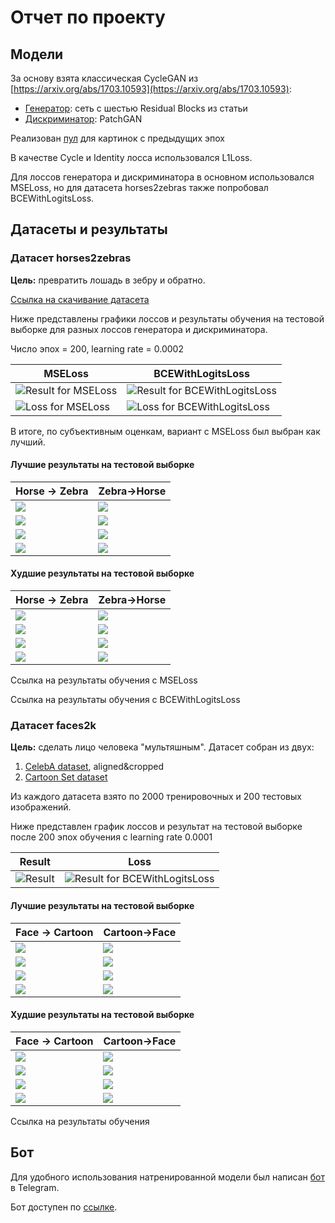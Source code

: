 # Отчет по проекту
## Модели
За основу взята классическая CycleGAN из [https://arxiv.org/abs/1703.10593](https://arxiv.org/abs/1703.10593):

- [Генератор](src/model/generator.py): сеть с шестью Residual Blocks из статьи
- [Дискриминатор](src/model/discriminator.py): PatchGAN

Реализован [пул](src/utils/image_pool.py) для картинок с предыдущих эпох

В качестве Cycle и Identity лосса использовался L1Loss.

Для лоссов генератора и дискриминатора в основном использовался MSELoss, но для датасета horses2zebras также попробовал BCEWithLogitsLoss.


## Датасеты и результаты
### Датасет horses2zebras
**Цель:** превратить лошадь в зебру и обратно.

[Ссылка на скачивание датасета](https://people.eecs.berkeley.edu/~taesung_park/CycleGAN/datasets/horse2zebra.zip)

Ниже представлены графики лоссов и результаты обучения на тестовой выборке для разных лоссов генератора и дискриминатора. 

Число эпох = 200, learning rate = 0.0002

|       MSELoss   |BCEWithLogitsLoss|
|-----------------|-----------------|
|![Result for MSELoss](results/horses_lsgan/199_result.jpg)|![Result for BCEWithLogitsLoss](results/horses_gan/199_result.jpg)|
|![Loss for MSELoss](results/horses_lsgan/199_loss.jpg)|![Loss for BCEWithLogitsLoss](results/horses_gan/199_loss.jpg)|

В итоге, по субъективным оценкам, вариант с MSELoss был выбран как лучший.

#### Лучшие результаты на тестовой выборке
|Horse -> Zebra|Zebra->Horse|
|--------------|------------|
|![](results/horses_lsgan/goodZebras/1.jpg)|![](results/horses_lsgan/goodHorses/1.jpg)|
|![](results/horses_lsgan/goodZebras/2.jpg)|![](results/horses_lsgan/goodHorses/2.jpg)|
|![](results/horses_lsgan/goodZebras/3.jpg)|![](results/horses_lsgan/goodHorses/3.jpg)|
|![](results/horses_lsgan/goodZebras/4.jpg)|![](results/horses_lsgan/goodHorses/4.jpg)|

#### Худшие результаты на тестовой выборке
|Horse -> Zebra|Zebra->Horse|
|--------------|------------|
|![](results/horses_lsgan/badZebras/1.jpg)|![](results/horses_lsgan/badHorses/1.jpg)|
|![](results/horses_lsgan/badZebras/2.jpg)|![](results/horses_lsgan/badHorses/2.jpg)|
|![](results/horses_lsgan/badZebras/3.jpg)|![](results/horses_lsgan/badHorses/3.jpg)|
|![](results/horses_lsgan/badZebras/4.jpg)|![](results/horses_lsgan/badHorses/4.jpg)|

Ссылка на результаты обучения с MSELoss

Ссылка на результаты обучения с BCEWithLogitsLoss

### Датасет faces2k
**Цель:** сделать лицо человека "мультяшным".
Датасет собран из двух:
1. [CelebA dataset](https://mmlab.ie.cuhk.edu.hk/projects/CelebA.html), aligned&cropped
2. [Cartoon Set dataset](https://google.github.io/cartoonset/index.html)

Из каждого датасета взято по 2000 тренировочных и 200 тестовых изображений.

Ниже представлен график лоссов и результат на тестовой выборке после 200 эпох обучения с learning rate 0.0001

|Result|Loss|
|------|----|
|![Result](results/faces2k/199_result.jpg)|![Result for BCEWithLogitsLoss](results/faces2k/199_loss.jpg)|

#### Лучшие результаты на тестовой выборке
|Face -> Cartoon|Cartoon->Face|
|--------------|------------|
|![](results/faces2k/goodCartoons/1.jpg)|![](results/faces2k/goodFaces/1.jpg)|
|![](results/faces2k/goodCartoons/2.jpg)|![](results/faces2k/goodFaces/2.jpg)|
|![](results/faces2k/goodCartoons/3.jpg)|![](results/faces2k/goodFaces/3.jpg)|
|![](results/faces2k/goodCartoons/4.jpg)|![](results/faces2k/goodFaces/4.jpg)|

#### Худшие результаты на тестовой выборке
|Face -> Cartoon|Cartoon->Face|
|--------------|------------|
|![](results/faces2k/badCartoons/1.jpg)|![](results/faces2k/badFaces/1.jpg)|
|![](results/faces2k/badCartoons/2.jpg)|![](results/faces2k/badFaces/2.jpg)|
|![](results/faces2k/badCartoons/3.jpg)|![](results/faces2k/badFaces/3.jpg)|
|![](results/faces2k/badCartoons/4.jpg)|![](results/faces2k/badFaces/4.jpg)|

Ссылка на результаты обучения

## Бот
Для удобного использования натренированной модели был написан [бот](src/bot.py) в Telegram.

Бот доступен по [ссылке](https://t.me/CartoonFaceBot).
